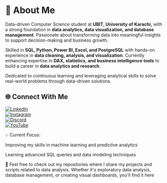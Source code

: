 # 👋 About Me
 Data-driven Computer Science student at **UBIT, University of Karachi,** with a strong foundation in **data analytics, data visualization, and database management**. Passionate about transforming data into meaningful insights to support decision-making and business growth.

Skilled in **SQL, Python, Power BI, Excel, and PostgreSQL** with hands-on experience in **data cleaning, analysis, and visualization**. Currently enhancing expertise in **DAX, statistics, and business intelligence tools** to build a career in **data analytics and research**.

Dedicated to continuous learning and leveraging analytical skills to solve real-world problems through data-driven solutions.

 ## 🌐 Connect With Me
[![LinkedIn](https://img.shields.io/badge/LinkedIn-blue?logo=linkedin&logoColor=white)](https://linkedin.com/in/your-link)  
[![Instagram](https://img.shields.io/badge/Instagram-purple?logo=instagram&logoColor=white)](https://instagram.com/your-handle)  
[![Discord](https://img.shields.io/badge/Discord-5865F2?logo=discord&logoColor=white)](https://discord.gg/yourinvite)  
[![YouTube](https://img.shields.io/badge/YouTube-red?logo=youtube&logoColor=white)](https://youtube.com/yourchannel)

💡 Current Focus:

Improving my skills in machine learning and predictive analytics

Learning advanced SQL queries and data modeling techniques

🚀 Feel free to check out my repositories where I share my projects and scripts related to data analysis. Whether it's exploratory data analysis, database management, or creating visual dashboards, you'll find it here
